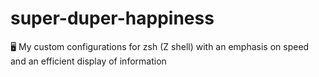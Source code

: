 # super-duper-happiness
 🖥️ My custom configurations for zsh (Z shell) with an emphasis on speed and an efficient display of information
